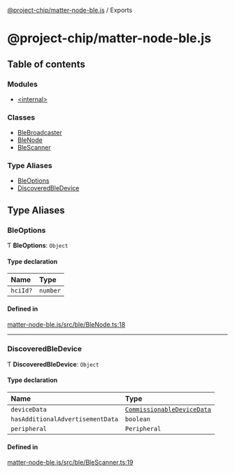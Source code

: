 [@project-chip/matter-node-ble.js](README.md) / Exports

# @project-chip/matter-node-ble.js

## Table of contents

### Modules

- [\<internal\>](modules/internal_.md)

### Classes

- [BleBroadcaster](classes/BleBroadcaster.md)
- [BleNode](classes/BleNode.md)
- [BleScanner](classes/BleScanner.md)

### Type Aliases

- [BleOptions](modules.md#bleoptions)
- [DiscoveredBleDevice](modules.md#discoveredbledevice)

## Type Aliases

### BleOptions

Ƭ **BleOptions**: `Object`

#### Type declaration

| Name | Type |
| :------ | :------ |
| `hciId?` | `number` |

#### Defined in

[matter-node-ble.js/src/ble/BleNode.ts:18](https://github.com/project-chip/matter.js/blob/904d0c9b952b91f28a21803759c5e5c66ee4d272/packages/matter-node-ble.js/src/ble/BleNode.ts#L18)

___

### DiscoveredBleDevice

Ƭ **DiscoveredBleDevice**: `Object`

#### Type declaration

| Name | Type |
| :------ | :------ |
| `deviceData` | [`CommissionableDeviceData`](modules/internal_.md#commissionabledevicedata) |
| `hasAdditionalAdvertisementData` | `boolean` |
| `peripheral` | `Peripheral` |

#### Defined in

[matter-node-ble.js/src/ble/BleScanner.ts:19](https://github.com/project-chip/matter.js/blob/904d0c9b952b91f28a21803759c5e5c66ee4d272/packages/matter-node-ble.js/src/ble/BleScanner.ts#L19)
